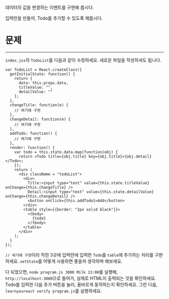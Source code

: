 데이터의 값을 변경하는 이벤트를 구현해 봅시다.

입력란을 만들어, Todo를 추가할 수 있도록 해봅시다.

# 문제
---

`index.jsx`의 `TodoList`를 다음과 같이 수정하세요.
새로운 파일을 작성하셔도 됩니다.

```
var TodoList = React.createClass({
  getInitialState: function() {
    return {
      data: this.props.data,
      titleValue: "",
      detailValue: ""
    };
  },
  changeTitle: function(e) {
    // 여기에 구현
  },
  changeDetail: function(e) {
    // 여기에 구현
  },
  addTodo: function() {
    // 여기에 구현
  },
  render: function() {
    var todo = this.state.data.map(function(obj) {
      return <Todo title={obj.title} key={obj.title}>{obj.detail}</Todo>;
    });
    return (
      <div className = "todoList">
        <div>
          Title:<input type="text" value={this.state.titleValue} onChange={this.changeTitle} />
          Detail:<input type="text" value={this.state.detailValue} onChange={this.changeDetail} />
          <button onClick={this.addTodo}>Add</button>
        </div>
        <table style={{border: "2px solid black"}}>
          <tbody>
            {todo}
          </tbody>
        </table>
      </div>
    );
  }
});
```

`// 여기에 구현`이라 적힌 3곳에 입력란에 입력한 `Todo`를 `table`에 추가하는 처리를 구현하세요.
`setState`를 어떻게 사용하면 좋을까 생각하며 해보세요.

다 되었으면, `node program.js 3000 Milk 13:00`를 실행해, `http://localhost:3000`으로 들어가, 실제로 HTML이 출력되는 것을 확인하세요.
Todo를 입력한 다음 추가 버튼을 눌러, 올바르게 동작하는지 확인하세요.
그런 다음, `learnyoureact verify program.js`를 실행하세요.
